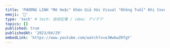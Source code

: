 ```yaml
---
title: 'PHƯƠNG LINH "Mê Hoặc" Khán Giả Với Visual "Không Tuổi" Khi Cover Top Hit Của TUẤN HƯNG - XA VẮNG'
emoji: '🔑'
type: 'tech' # tech: 技術記事 / idea: アイデア
topics: []
published: true
publishedAt: '2023/04/29'
embedLink: 'https://www.youtube.com/watch?v=oJWwkwZRfgY'
---
```

